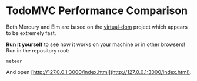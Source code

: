 # TodoMVC Performance Comparison

Both Mercury and Elm are based on the [virtual-dom][] project which appears to
be extremely fast.

[virtual-dom]: https://github.com/Matt-Esch/virtual-dom

**Run it yourself** to see how it works on your machine or in other
browsers! Run in the repository root:

```
meteor
```

And open [http://127.0.0.1:3000/index.html](http://127.0.0.1:3000/index.html).
